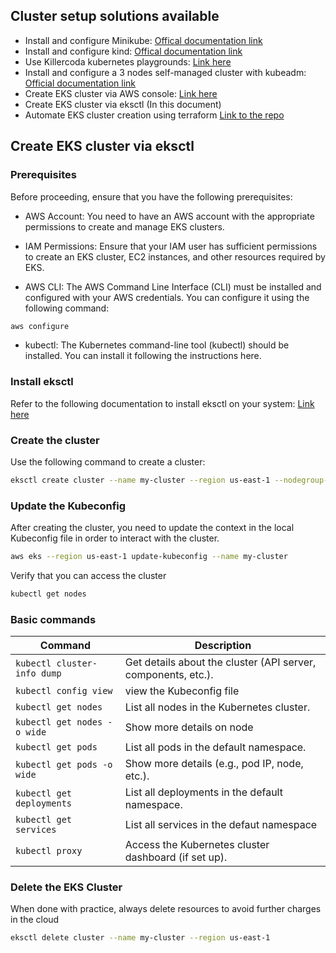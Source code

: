 ## Cluster setup solutions available

- Install and configure Minikube: [Offical documentation link](https://minikube.sigs.k8s.io/docs/start/)
- Install and configure kind: [Offical documentation link](https://kind.sigs.k8s.io/docs/user/quick-start/#installation)
- Use Killercoda kubernetes playgrounds: [Link here](https://killercoda.com/)
- Install and configure a 3 nodes self-managed cluster with kubeadm: [Official documentation link](https://kubernetes.io/docs/setup/production-environment/tools/kubeadm/install-kubeadm/)
- Create EKS cluster via AWS console: [Link here](https://docs.aws.amazon.com/eks/latest/userguide/create-cluster.html#step2-console)
- Create EKS cluster via eksctl (In this document)
- Automate EKS cluster creation using terraform [Link to the repo](https://github.com/utrains/provision-eks-cluster-with-terraform.git)

## Create EKS cluster via eksctl

### Prerequisites
Before proceeding, ensure that you have the following prerequisites:

- AWS Account: You need to have an AWS account with the appropriate permissions to create and manage EKS clusters.

- IAM Permissions: Ensure that your IAM user has sufficient permissions to create an EKS cluster, EC2 instances, and other resources required by EKS.

- AWS CLI: The AWS Command Line Interface (CLI) must be installed and configured with your AWS credentials. You can configure it using the following command:
```bash
aws configure
```
- kubectl: The Kubernetes command-line tool (kubectl) should be installed. You can install it following the instructions here.

### Install eksctl
Refer to the following documentation to install eksctl on your system: [Link here](https://eksctl.io/installation/)

### Create the cluster
Use the following command to create a cluster:
```bash
eksctl create cluster --name my-cluster --region us-east-1 --nodegroup-name my-nodes --node-type t3.small --nodes 2 --nodes-min 1 --nodes-max 2
```

### Update the Kubeconfig

After creating the cluster, you need to update the context in the local Kubeconfig file in order to interact with the cluster.

```bash
aws eks --region us-east-1 update-kubeconfig --name my-cluster
```
Verify that you can access the cluster
```bash
kubectl get nodes
```

### Basic commands
| **Command**                                      | **Description**                                                                 |
|--------------------------------------------------|---------------------------------------------------------------------------------|
| `kubectl cluster-info dump`                      | Get details about the cluster (API server, components, etc.).                   |
| `kubectl config view`                            | view the Kubeconfig file                   |
| `kubectl get nodes`                              | List all nodes in the Kubernetes cluster.                                       |
| `kubectl get nodes -o wide`                      | Show more details on node                                  |
| `kubectl get pods`                               | List all pods in the default namespace.                                        |
| `kubectl get pods -o wide`                       | Show more details (e.g., pod IP, node, etc.).                                   |
| `kubectl get deployments`                        | List all deployments in the default namespace.                                  |
| `kubectl get services`                           | List all services in the defaut namespace                                            |
| `kubectl proxy`                                  | Access the Kubernetes cluster dashboard (if set up).                            |

### Delete the EKS Cluster

When done with practice, always delete resources to avoid further charges in the cloud 
```bash
eksctl delete cluster --name my-cluster --region us-east-1
```
